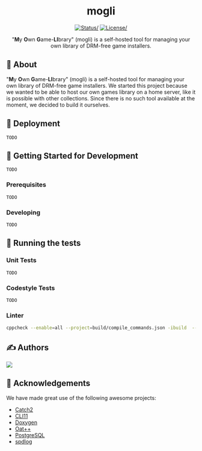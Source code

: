 <h1 align="center">mogli</h1>
<p align="center">
    <a href="#"><img src="https://img.shields.io/badge/status-active-success.svg" alt=Status/></a>
    <a href="/LICENSE"><img src="https://img.shields.io/badge/license-Unlicense-blue.svg" alt=License/></a>
</p>
<p align="center">
    "<b>M</b>y <b>O</b>wn <b>G</b>ame-<b>LI</b>brary" (mogli) is a self-hosted tool for managing your own library of DRM-free game installers.
</p>

## 🧐 About

"<b>M</b>y <b>O</b>wn <b>G</b>ame-<b>LI</b>brary" (mogli) is a self-hosted tool for managing your own library of DRM-free game installers. We started this project because we wanted to be able to host our own games library on a home server, like it is possible with other collections. Since there is no such tool available at the moment, we decided to build it ourselves.

## 🚀 Deployment
`TODO`



## 🏁 Getting Started for Development
`TODO`
### Prerequisites
`TODO`

### Developing
`TODO`



## 🔧 Running the tests
### Unit Tests
`TODO`

### Codestyle Tests
`TODO`

### Linter
```bash
cppcheck --enable=all --project=build/compile_commands.json -ibuild  --suppress=*:build/* --suppress=missingIncludeSystem --cppcheck-build-dir=build/cppcheck
```

## ✍️ Authors <a name = "authors"></a>
<a href = "https://github.com/SupaaSchnitzel/mogli/graphs/contributors">
  <img src = "https://contrib.rocks/image?repo=SupaaSchnitzel/mogli"/>
</a>



## 🎉 Acknowledgements
We have made great use of the following awesome projects:
 - [Catch2](https://github.com/catchorg/Catch2)
 - [CLI11](https://github.com/CLIUtils/CLI11)
 - [Doxygen](https://www.doxygen.nl/)
 - [Oat++](https://oatpp.io/)
 - [PostgreSQL](https://www.postgresql.org)
 - [spdlog](https://github.com/gabime/spdlog)
